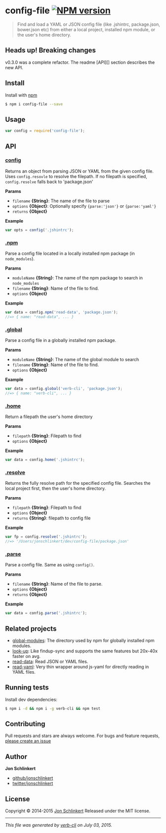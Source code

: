 # config-file [![NPM version](https://badge.fury.io/js/config-file.svg)](http://badge.fury.io/js/config-file)

> Find and load a YAML or JSON config file (like .jshintrc, package.json, bower.json etc) from either a local project, installed npm module, or the user's home directory.

## Heads up! Breaking changes

v0.3.0 was a complete refactor. The readme [API][] section describes the new API.

## Install

Install with [npm](https://www.npmjs.com/)

```sh
$ npm i config-file --save
```

## Usage

```js
var config = require('config-file');
```

## API

### [config](index.js#L29)

Returns an object from parsing JSON or YAML from the given config file. Uses `config.resovle` to resolve the filepath. If no filepath is specified, `config.resolve` falls back to 'package.json'

**Params**

* `filename` **{String}**: The name of the file to parse
* `options` **{Object}**: Optionally specify `{parse:'json'}` or `{parse:'yaml'}`
* `returns` **{Object}**

**Example**

```js
var opts = config('.jshintrc');
```

### [.npm](index.js#L47)

Parse a config file located in a locally installed npm package (in `node_modules`).

**Params**

* `moduleName` **{String}**: The name of the npm package to search in `node_modules`
* `filename` **{String}**: Name of the file to find.
* `options` **{Object}**

**Example**

```js
var data = config.npm('read-data', 'package.json');
//=> { name: "read-data", ... }
```

### [.global](index.js#L70)

Parse a config file in a globally installed npm package.

**Params**

* `moduleName` **{String}**: The name of the global module to search
* `filename` **{String}**: Name of the file to find.
* `options` **{Object}**

**Example**

```js
var data = config.global('verb-cli', 'package.json');
//=> { name: "verb-cli", ... }
```

### [.home](index.js#L92)

Return a filepath the user's home directory

**Params**

* `filepath` **{String}**: Filepath to find
* `options` **{Object}**

**Example**

```js
var data = config.home('.jshintrc');
```

### [.resolve](index.js#L110)

Returns the fully resolve path for the specified config file. Searches the local project first, then the user's home directory.

**Params**

* `filepath` **{String}**: Filepath to find
* `options` **{Object}**
* `returns` **{String}**: filepath to config file

**Example**

```js
var fp = config.resolve('.jshintrc');
//=> '/Users/jonschlinkert/dev/config-file/package.json'
```

### [.parse](index.js#L132)

Parse a config file. Same as using `config()`.

**Params**

* `filename` **{String}**: Name of the file to parse.
* `options` **{Object}**
* `returns` **{Object}**

**Example**

```js
var data = config.parse('.jshintrc');
```

## Related projects

* [global-modules](https://github.com/jonschlinkert/global-modules): The directory used by npm for globally installed npm modules.
* [look-up](https://github.com/jonschlinkert/look-up): Like findup-sync and supports the same features but 20x-40x faster on avg.
* [read-data](https://github.com/jonschlinkert/read-data): Read JSON or YAML files.
* [read-yaml](https://github.com/jonschlinkert/read-yaml): Very thin wrapper around js-yaml for directly reading in YAML files.

## Running tests

Install dev dependencies:

```sh
$ npm i -d && npm i -g verb-cli && npm test
```

## Contributing

Pull requests and stars are always welcome. For bugs and feature requests, [please create an issue](https://github.com/jonschlinkert/config-file/issues/new)

## Author

**Jon Schlinkert**

+ [github/jonschlinkert](https://github.com/jonschlinkert)
+ [twitter/jonschlinkert](http://twitter.com/jonschlinkert)

## License

Copyright © 2014-2015 [Jon Schlinkert](https://github.com/jonschlinkert)
Released under the MIT license.

***

_This file was generated by [verb-cli](https://github.com/assemble/verb-cli) on July 03, 2015._